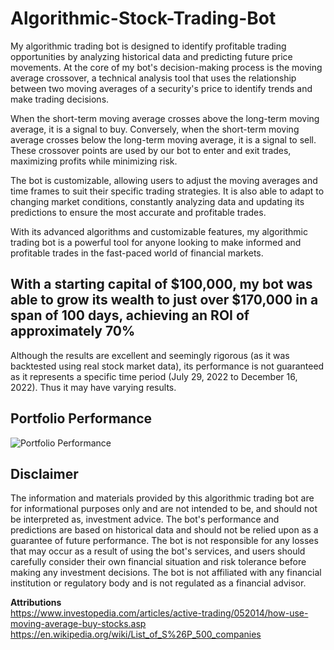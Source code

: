 # Algorithmic-Stock-Trading-Bot
My algorithmic trading bot is designed to identify profitable trading opportunities by analyzing historical data and predicting future price movements. At the core of my bot's decision-making process is the moving average crossover, a technical analysis tool that uses the relationship between two moving averages of a security's price to identify trends and make trading decisions.

When the short-term moving average crosses above the long-term moving average, it is a signal to buy. Conversely, when the short-term moving average crosses below the long-term moving average, it is a signal to sell. These crossover points are used by our bot to enter and exit trades, maximizing profits while minimizing risk.

The bot is customizable, allowing users to adjust the moving averages and time frames to suit their specific trading strategies. It is also able to adapt to changing market conditions, constantly analyzing data and updating its predictions to ensure the most accurate and profitable trades.

With its advanced algorithms and customizable features, my algorithmic trading bot is a powerful tool for anyone looking to make informed and profitable trades in the fast-paced world of financial markets.

## With a starting capital of $100,000, my bot was able to grow its wealth to just over $170,000 in a span of 100 days, achieving an ROI of approximately 70%
Although the results are excellent and seemingly rigorous (as it was backtested using real stock market data), its performance is not guaranteed as it represents a specific time period (July 29, 2022 to December 16, 2022). Thus it may have varying results.

## Portfolio Performance
![Portfolio Performance](https://user-images.githubusercontent.com/78764838/209039716-e2610d25-0dca-4e8c-9cb7-215371b4f7cf.png)

## Disclaimer
The information and materials provided by this algorithmic trading bot are for informational purposes only and are not intended to be, and should not be interpreted as, investment advice. The bot's performance and predictions are based on historical data and should not be relied upon as a guarantee of future performance. The bot is not responsible for any losses that may occur as a result of using the bot's services, and users should carefully consider their own financial situation and risk tolerance before making any investment decisions. The bot is not affiliated with any financial institution or regulatory body and is not regulated as a financial advisor.

__**Attributions**__  
https://www.investopedia.com/articles/active-trading/052014/how-use-moving-average-buy-stocks.asp  
https://en.wikipedia.org/wiki/List_of_S%26P_500_companies  
